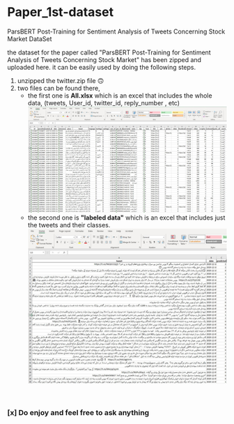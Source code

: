 # Paper_1st-dataset
ParsBERT Post-Training for Sentiment Analysis of Tweets Concerning Stock Market DataSet

the dataset for the paper called "ParsBERT Post-Training for Sentiment Analysis of Tweets Concerning Stock Market" has been zipped and uploaded here. it can be easily used by doing the following steps.

1. unzipped the twitter.zip file :upside_down_face:
2. two files can be found there,
      - the first one is **All.xlsx** which is an excel that includes the whole data, (tweets, User_id, twitter_id, reply_number , etc)<br/>
![alt text](https://github.com/iamjalipo/Paper_1st-dataset/blob/main/first.jpg)
      - the second one is **"labeled data"** which is an excel that includes just the tweets and their classes.<br/>
![alt text](https://github.com/iamjalipo/Paper_1st-dataset/blob/main/second.jpg)

<br/> 

### [x] Do enjoy and feel free to ask anything
